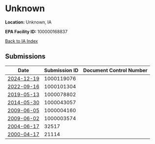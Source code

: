 # Unknown

**Location:** Unknown, IA

**EPA Facility ID:** 100000168837

[Back to IA Index](../../index.md)

## Submissions

| Date | Submission ID | Document Control Number |
|------|--------------|-------------------------|
| [2024-12-19](submissions/1000119076.md) | 1000119076 |  |
| [2022-09-16](submissions/1000101304.md) | 1000101304 |  |
| [2019-05-13](submissions/1000078802.md) | 1000078802 |  |
| [2014-05-30](submissions/1000043057.md) | 1000043057 |  |
| [2009-06-05](submissions/1000004160.md) | 1000004160 |  |
| [2009-06-02](submissions/1000003574.md) | 1000003574 |  |
| [2004-06-17](submissions/32517.md) | 32517 |  |
| [2000-04-17](submissions/21114.md) | 21114 |  |
